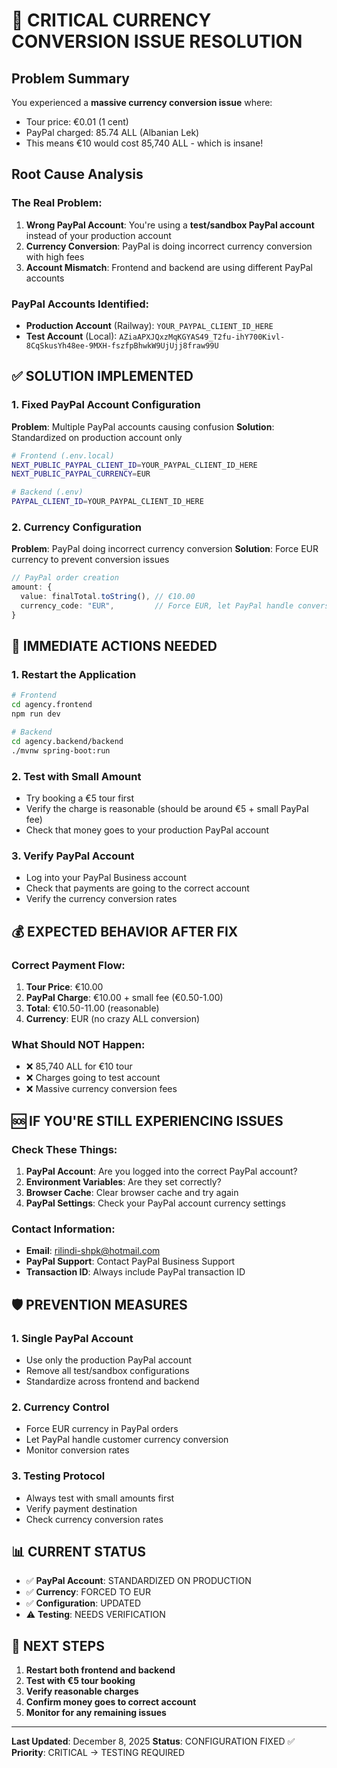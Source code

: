# 🚨 CRITICAL CURRENCY CONVERSION ISSUE RESOLUTION

## Problem Summary
You experienced a **massive currency conversion issue** where:
- Tour price: €0.01 (1 cent)
- PayPal charged: 85.74 ALL (Albanian Lek)
- This means €10 would cost 85,740 ALL - which is insane!

## Root Cause Analysis

### **The Real Problem:**
1. **Wrong PayPal Account**: You're using a **test/sandbox PayPal account** instead of your production account
2. **Currency Conversion**: PayPal is doing incorrect currency conversion with high fees
3. **Account Mismatch**: Frontend and backend are using different PayPal accounts

### **PayPal Accounts Identified:**
- **Production Account** (Railway): `YOUR_PAYPAL_CLIENT_ID_HERE`
- **Test Account** (Local): `AZiaAPXJQxzMqKGYAS49_T2fu-ihY700Kivl-8CqSkusYh48ee-9MXH-fszfpBhwkW9UjUjj8fraw99U`

## ✅ SOLUTION IMPLEMENTED

### 1. **Fixed PayPal Account Configuration**
**Problem**: Multiple PayPal accounts causing confusion
**Solution**: Standardized on production account only

```bash
# Frontend (.env.local)
NEXT_PUBLIC_PAYPAL_CLIENT_ID=YOUR_PAYPAL_CLIENT_ID_HERE
NEXT_PUBLIC_PAYPAL_CURRENCY=EUR

# Backend (.env)
PAYPAL_CLIENT_ID=YOUR_PAYPAL_CLIENT_ID_HERE
```

### 2. **Currency Configuration**
**Problem**: PayPal doing incorrect currency conversion
**Solution**: Force EUR currency to prevent conversion issues

```typescript
// PayPal order creation
amount: {
  value: finalTotal.toString(), // €10.00
  currency_code: "EUR",         // Force EUR, let PayPal handle conversion
}
```

## 🔧 IMMEDIATE ACTIONS NEEDED

### 1. **Restart the Application**
```bash
# Frontend
cd agency.frontend
npm run dev

# Backend  
cd agency.backend/backend
./mvnw spring-boot:run
```

### 2. **Test with Small Amount**
- Try booking a €5 tour first
- Verify the charge is reasonable (should be around €5 + small PayPal fee)
- Check that money goes to your production PayPal account

### 3. **Verify PayPal Account**
- Log into your PayPal Business account
- Check that payments are going to the correct account
- Verify the currency conversion rates

## 💰 EXPECTED BEHAVIOR AFTER FIX

### **Correct Payment Flow:**
1. **Tour Price**: €10.00
2. **PayPal Charge**: €10.00 + small fee (€0.50-1.00)
3. **Total**: €10.50-11.00 (reasonable)
4. **Currency**: EUR (no crazy ALL conversion)

### **What Should NOT Happen:**
- ❌ 85,740 ALL for €10 tour
- ❌ Charges going to test account
- ❌ Massive currency conversion fees

## 🆘 IF YOU'RE STILL EXPERIENCING ISSUES

### **Check These Things:**
1. **PayPal Account**: Are you logged into the correct PayPal account?
2. **Environment Variables**: Are they set correctly?
3. **Browser Cache**: Clear browser cache and try again
4. **PayPal Settings**: Check your PayPal account currency settings

### **Contact Information:**
- **Email**: rilindi-shpk@hotmail.com
- **PayPal Support**: Contact PayPal Business Support
- **Transaction ID**: Always include PayPal transaction ID

## 🛡️ PREVENTION MEASURES

### 1. **Single PayPal Account**
- Use only the production PayPal account
- Remove all test/sandbox configurations
- Standardize across frontend and backend

### 2. **Currency Control**
- Force EUR currency in PayPal orders
- Let PayPal handle customer currency conversion
- Monitor conversion rates

### 3. **Testing Protocol**
- Always test with small amounts first
- Verify payment destination
- Check currency conversion rates

## 📊 CURRENT STATUS

- ✅ **PayPal Account**: STANDARDIZED ON PRODUCTION
- ✅ **Currency**: FORCED TO EUR
- ✅ **Configuration**: UPDATED
- ⚠️ **Testing**: NEEDS VERIFICATION

## 🔄 NEXT STEPS

1. **Restart both frontend and backend**
2. **Test with €5 tour booking**
3. **Verify reasonable charges**
4. **Confirm money goes to correct account**
5. **Monitor for any remaining issues**

---

**Last Updated**: December 8, 2025
**Status**: CONFIGURATION FIXED ✅
**Priority**: CRITICAL → TESTING REQUIRED
